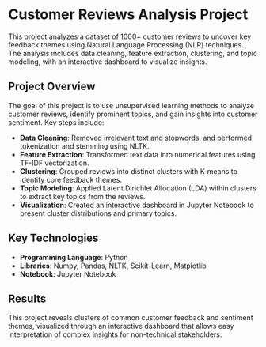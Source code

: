 # Customer Reviews Analysis Project

This project analyzes a dataset of 1000+ customer reviews to uncover key feedback themes using Natural Language Processing (NLP) techniques. The analysis includes data cleaning, feature extraction, clustering, and topic modeling, with an interactive dashboard to visualize insights.

## Project Overview
The goal of this project is to use unsupervised learning methods to analyze customer reviews, identify prominent topics, and gain insights into customer sentiment. Key steps include:
- **Data Cleaning**: Removed irrelevant text and stopwords, and performed tokenization and stemming using NLTK.
- **Feature Extraction**: Transformed text data into numerical features using TF-IDF vectorization.
- **Clustering**: Grouped reviews into distinct clusters with K-means to identify core feedback themes.
- **Topic Modeling**: Applied Latent Dirichlet Allocation (LDA) within clusters to extract key topics from the reviews.
- **Visualization**: Created an interactive dashboard in Jupyter Notebook to present cluster distributions and primary topics.

## Key Technologies
- **Programming Language**: Python
- **Libraries**: Numpy, Pandas, NLTK, Scikit-Learn, Matplotlib
- **Notebook**: Jupyter Notebook

## Results
This project reveals clusters of common customer feedback and sentiment themes, visualized through an interactive dashboard that allows easy interpretation of complex insights for non-technical stakeholders.
